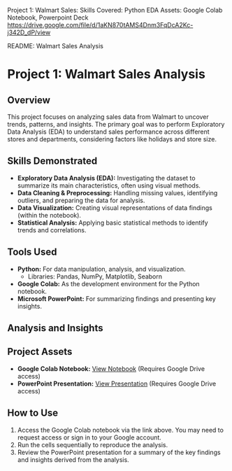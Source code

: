 Project 1: Walmart Sales:
Skills Covered: Python EDA 
Assets: Google Colab Notebook, Powerpoint Deck
https://drive.google.com/file/d/1aKN870tAMS4Dnm3FqDcA2Kc-j342D_dP/view

README: Walmart Sales Analysis

# Project 1: Walmart Sales Analysis

## Overview

This project focuses on analyzing sales data from Walmart to uncover trends, patterns, and insights. The primary goal was to perform Exploratory Data Analysis (EDA) to understand sales performance across different stores and departments, considering factors like holidays and store size.

## Skills Demonstrated

* **Exploratory Data Analysis (EDA):** Investigating the dataset to summarize its main characteristics, often using visual methods.
* **Data Cleaning & Preprocessing:** Handling missing values, identifying outliers, and preparing the data for analysis.
* **Data Visualization:** Creating visual representations of data findings (within the notebook).
* **Statistical Analysis:** Applying basic statistical methods to identify trends and correlations.

## Tools Used

* **Python:** For data manipulation, analysis, and visualization.
    * Libraries: Pandas, NumPy, Matplotlib, Seaborn
* **Google Colab:** As the development environment for the Python notebook.
* **Microsoft PowerPoint:** For summarizing findings and presenting key insights.

## Analysis and Insights


## Project Assets

* **Google Colab Notebook:** [View Notebook](https://colab.research.google.com/drive/1SaEaksG3gGawzgeivXDWHddxQk_EGbx5#scrollTo=TgRasMY_sxl5&line=5&uniqifier=1]) (Requires Google Drive access)
* **PowerPoint Presentation:** [View Presentation](https://drive.google.com/file/d/1aKN870tAMS4Dnm3FqDcA2Kc-j342D_dP/view?usp=sharing) (Requires Google Drive access)

## How to Use

1.  Access the Google Colab notebook via the link above. You may need to request access or sign in to your Google account.
2.  Run the cells sequentially to reproduce the analysis.
3.  Review the PowerPoint presentation for a summary of the key findings and insights derived from the analysis.

